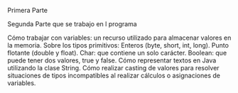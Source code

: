 Primera Parte


Segunda Parte  que se trabajo en l programa 

Cómo trabajar con variables: un recurso utilizado para almacenar valores en la memoria.
Sobre los tipos primitivos:
Enteros (byte, short, int, long).
Punto flotante (double y float).
Char: que contiene un solo carácter.
Boolean: que puede tener dos valores, true y false.
Cómo representar textos en Java utilizando la clase String.
Cómo realizar casting de valores para resolver situaciones de tipos incompatibles al realizar cálculos o asignaciones de variables.
